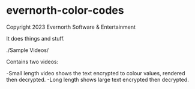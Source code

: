 # evernorth-color-codes
Copyright 2023 Evernorth Software & Entertainment

It does things and stuff.

./Sample Videos/

Contains two videos:

-Small length video shows the text encrypted to colour values, rendered then decrypted.
-Long length shows large text encrypted then decrypted.

